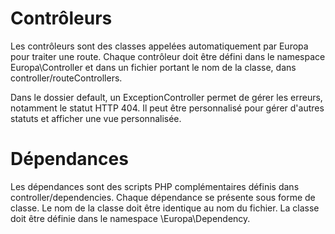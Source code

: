 # Contrôleurs
Les contrôleurs sont des classes appelées automatiquement par Europa pour traiter une route.
Chaque contrôleur doit être défini dans le namespace Europa\Controller et dans un fichier portant le nom de la classe, dans controller/routeControllers.

Dans le dossier default, un ExceptionController permet de gérer les erreurs, notamment le statut HTTP 404. Il peut être personnalisé pour gérer d'autres statuts et afficher une vue personnalisée.


# Dépendances
Les dépendances sont des scripts PHP complémentaires définis dans controller/dependencies.
Chaque dépendance se présente sous forme de classe. Le nom de la classe doit être identique au nom du fichier. La classe doit être définie dans le namespace \Europa\Dependency.